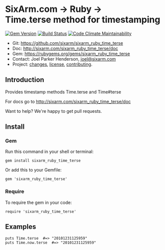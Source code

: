 # SixArm.com → Ruby → <br> Time.terse method for timestamping

<!--header-open-->

[![Gem Version](https://badge.fury.io/rb/sixarm_ruby_time_terse.svg)](http://badge.fury.io/rb/sixarm_ruby_time_terse)
[![Build Status](https://travis-ci.org/SixArm/sixarm_ruby_time_terse.png)](https://travis-ci.org/SixArm/sixarm_ruby_time_terse)
[![Code Climate Maintainability](https://api.codeclimate.com/v1/badges/3957f49740b14e5f09b1/maintainability)](https://codeclimate.com/github/SixArm/sixarm_ruby_time_terse/maintainability)

* Git: <https://github.com/sixarm/sixarm_ruby_time_terse>
* Doc: <http://sixarm.com/sixarm_ruby_time_terse/doc>
* Gem: <https://rubygems.org/gems/sixarm_ruby_time_terse>
* Contact: Joel Parker Henderson, <joel@sixarm.com>
* Project: [changes](CHANGES.md), [license](LICENSE.md), [contributing](CONTRIBUTING.md).

<!--header-shut-->


## Introduction

Provides timestamp methods Time.terse and Time#terse

For docs go to <http://sixarm.com/sixarm_ruby_time_terse/doc>

Want to help? We're happy to get pull requests.


<!--install-open-->

## Install

### Gem

Run this command in your shell or terminal:

    gem install sixarm_ruby_time_terse

Or add this to your Gemfile:

    gem 'sixarm_ruby_time_terse'

### Require

To require the gem in your code:

    require 'sixarm_ruby_time_terse'

<!--install-shut-->


## Examples

    puts Time.terse  #=> "20101231125959"
    puts Time.now.terse  #=> "20101231125959"
